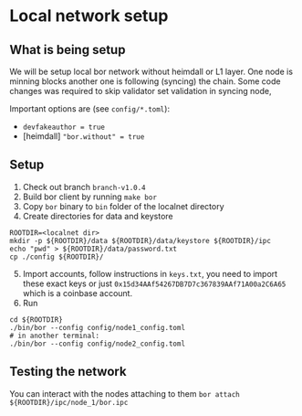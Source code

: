 # Local network setup

## What is being setup
 We will be setup local bor network without heimdall or L1 layer. One node is minning blocks another one is following (syncing) the chain. Some code changes was required to skip validator set validation in syncing node,
 
Important options are (see `config/*.toml`):
- `devfakeauthor = true`
- [heimdall]
  `"bor.without" = true`

## Setup

1. Check out branch `branch-v1.0.4`
2. Build bor client by running `make bor`
3. Copy `bor` binary to `bin` folder of the localnet directory
4. Create directories for data and keystore
```
ROOTDIR=<localnet dir>
mkdir -p ${ROOTDIR}/data ${ROOTDIR}/data/keystore ${ROOTDIR}/ipc
echo "pwd" > ${ROOTDIR}/data/password.txt
cp ./config ${ROOTDIR}/
```
5. Import accounts, follow instructions in `keys.txt`, you need to import these exact keys or just `0x15d34AAf54267DB7D7c367839AAf71A00a2C6A65` which is a coinbase account.
6. Run
```
cd ${ROOTDIR}
./bin/bor --config config/node1_config.toml
# in another terminal:
./bin/bor --config config/node2_config.toml
```

## Testing the network
You can interact with the nodes attaching to them
`bor attach ${ROOTDIR}/ipc/node_1/bor.ipc`
